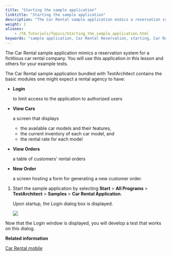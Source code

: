 ```yaml
--- 
title: "Starting the sample application"
linktitle: "Starting the sample application"
description: "The Car Rental sample application mimics a reservation system for a fictitious car rental company. You will use this application in this lesson and others for your example tests."
weight: 1
aliases: 
    - /TA_Tutorials/Topics/Starting_the_sample_application.html
keywords: "sample application, Car Rental Reservation, starting, Car Rental, sample application, starting"
---
```


The Car Rental sample application mimics a reservation system for a fictitious car rental company. You will use this application in this lesson and others for your example tests.

The Car Rental sample application bundled with TestArchitect contains the basic modules one might expect a rental agency to have:

-   **Login**

    to limit access to the application to authorized users

-   **View Cars**

    a screen that displays

    -   the available car models and their features,
    -   the current inventory of each car model, and
    -   the rental rate for each model
-   **View Orders**

    a table of customers' rental orders

-   **New Order**

    a screen hosting a form for generating a new customer order.


1.  Start the sample application by selecting **Start** \> **All Programs** \> **TestArchitect** \> **Samples** \> **Car Rental Application**.

    Upon startup, the Login dialog box is displayed.

    ![](/images/TA_Tutorials/Images/tut.Interfacing_with_GUI_01.png)


Now that the Login window is displayed, you will develop a test that works on this dialog.



**Related information**  


[Car Rental mobile](/TA_Tutorials_Sample_App/Topics/SR_Car_Rental_mobile_def.html)

